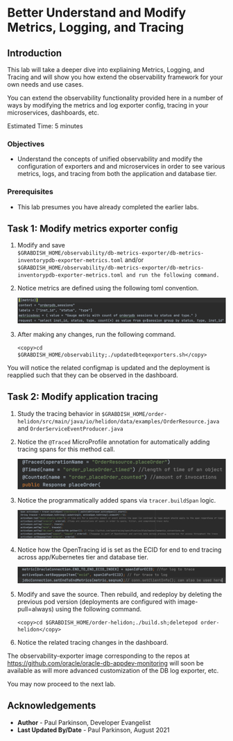 # Better Understand and Modify Metrics, Logging, and Tracing

## Introduction

This lab will take a deeper dive into expliaining Metrics, Logging, and Tracing and will show you how extend the observability framework for your own needs and use cases.

You can extend the observability functionality provided here in a number of ways by modifying the metrics and log exporter config, tracing in your microservices, dashboards, etc.

Estimated Time:  5 minutes

### Objectives

-   Understand the concepts of unified observability and modify the configuration of exporters and and microservices in order to see various metrics, logs, and tracing from both the application and database tier.

### Prerequisites

- This lab presumes you have already completed the earlier labs.

## Task 1: Modify metrics exporter config

1.    Modify and save  
   `$GRABDISH_HOME/observability/db-metrics-exporter/db-metrics-inventorypdb-exporter-metrics.toml`
   and/or 
   `$GRABDISH_HOME/observability/db-metrics-exporter/db-metrics-inventorypdb-exporter-metrics.toml and run the following command.`
   
2. Notice metrics are defined using the following toml convention.
   
   ![Metrics Config](./images/metricsconfig.png " ")
 
 2. After making any changes, run the following command.   
    ```
    <copy>cd $GRABDISH_HOME/observability;./updatedbteqexporters.sh</copy>
    ```
   You will notice the related configmap is updated and the deployment is reapplied such that they can be observed in the dashboard.

## Task 2: Modify application tracing

1. Study the tracing behavior in `$GRABDISH_HOME/order-helidon/src/main/java/io/helidon/data/examples/OrderResource.java` and `OrderServiceEventProducer.java`

2. Notice the `@Traced` MicroProfile annotation for automatically adding tracing spans for this method call.

    ![Annotation Trace](./images/annotationtrace.png " ")


3. Notice the programmatically added spans via `tracer.buildSpan`  logic.

    ![Programmatic Span](./images/programmaticspan.png " ")


4. Notice how the OpenTracing id is set as the ECID for end to end tracing across app/Kubernetes tier and database tier.

    ![OpenTracing Id](./images/opentracingidsetasecid.png " ")

5. Modify and save the source. Then rebuild, and redeploy by deleting the previous pod version (deployments are configured with image-pull=always) using the following command.

    ```
    <copy>cd $GRABDISH_HOME/order-helidon;./build.sh;deletepod order-helidon</copy>
    ```
     
6. Notice the related tracing changes in the dashboard.

The observability-exporter image corresponding to the repos at https://github.com/oracle/oracle-db-appdev-monitoring  will soon be available as will more advanced customization of the DB log exporter, etc.

You may now proceed to the next lab.

## Acknowledgements
* **Author** - Paul Parkinson, Developer Evangelist
* **Last Updated By/Date** - Paul Parkinson, August 2021
